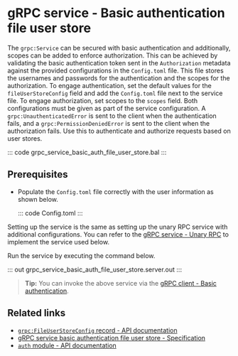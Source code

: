 # gRPC service - Basic authentication file user store

The `grpc:Service` can be secured with basic authentication and additionally, scopes can be added to enforce authorization. This can be achieved by validating the basic authentication token sent in the `Authorization` metadata against the provided configurations in the `Config.toml` file. This file stores the usernames and passwords for the authentication and the scopes for the authorization. To engage authentication, set the default values for the `fileUserStoreConfig` field and add the `Config.toml` file next to the service file. To engage authorization, set scopes to the `scopes` field. Both configurations must be given as part of the service configuration. A `grpc:UnauthenticatedError` is sent to the client when the authentication fails, and a `grpc:PermissionDeniedError` is sent to the client when the authorization fails. Use this to authenticate and authorize requests based on user stores.

   ::: code grpc_service_basic_auth_file_user_store.bal :::

## Prerequisites
- Populate the `Config.toml` file correctly with the user information as shown below.

    ::: code Config.toml :::

Setting up the service is the same as setting up the unary RPC service with additional configurations. You can refer to the [gRPC service - Unary RPC](/learn/by-example/grpc-service-unary/) to implement the service used below.

Run the service by executing the command below.

   ::: out grpc_service_basic_auth_file_user_store.server.out :::

>**Tip:** You can invoke the above service via the [gRPC client - Basic authentication](/learn/by-example/grpc-client-basic-auth).

## Related links
- [`grpc:FileUserStoreConfig` record - API documentation](https://lib.ballerina.io/ballerina/grpc/latest/records/FileUserStoreConfig)
- [gRPC service basic authentication file user store - Specification](/spec/grpc/#5111-service---basic-auth---file-user-store)
- [`auth` module - API documentation](https://lib.ballerina.io/ballerina/auth/latest/)
